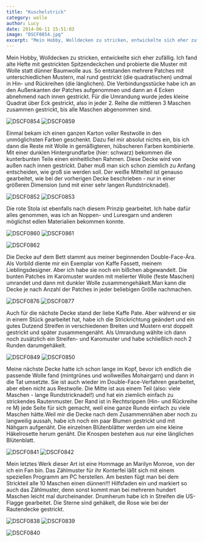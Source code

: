 ```yaml
---
title: "Kuschelstrick"
category: wolle
author: Lucy
date: 2014-06-11 15:51:03
image: "DSCF0854.jpg"
excerpt: "Mein Hobby, Wolldecken zu stricken, entwickelte sich eher zufällig."
---
```


Mein Hobby, Wolldecken zu stricken, entwickelte sich eher zufällig. Ich fand alte Hefte mit gestrickten Spitzendeckchen und probierte die Muster mit Wolle statt dünner Baumwolle aus. So entstanden mehrere Patches mit unterschiedlichen Mustern, mal rund gestrickt (die quadratischen) undmal in Hin- und Rückreihen (die länglichen). Die Verbindungsstücke habe ich an den Außenkanten der Patches aufgenommen und dann an 4 Ecken abnehmend nach innen gestrickt. Für die Umrandung wurde jedes kleine Quadrat über Eck gestrickt, also in jeder 2. Reihe die mittleren 3 Maschen zusammen gestrickt, bis alle Maschen abgenommen sind.

![DSCF0854](DSCF0854.jpg)
![DSCF0859](DSCF0859.jpg)


Einmal bekam ich einen ganzen Karton voller Restwolle in den unmöglichsten Farben geschenkt. Dazu fiel mir absolut nichts ein, bis ich dann die Reste mit Wolle in gemäßigteren, hübscheren Farben kombinierte. Mit einer dunklen Hintergrundfarbe (hier: schwarz) bekommen die kunterbunten Teile einen einheitlichen Rahmen. Diese Decke wird von außen nach innen gestrickt. Daher muß man sich schon ziemlich zu Anfang entscheiden, wie groß sie werden soll. Der weiße Mittelteil ist genauso gearbeitet, wie bei der vorherigen Decke beschrieben - nur in einer größeren Dimension (und mit einer sehr langen Rundstricknadel).

![DSCF0852](DSCF0852.jpg)
![DSCF0853](DSCF0853.jpg)


Die rote Stola ist ebenfalls nach diesem Prinzip gearbeitet. Ich habe dafür alles genommen, was ich an Noppen- und Lurexgarn und anderen möglichst edlen Materialien bekommen konnte.

![DSCF0860](DSCF0860.jpg)
![DSCF0861](DSCF0861.jpg)

![DSCF0862](DSCF0862.jpg)


Die Decke auf dem Bett stammt aus meiner beginnenden Double-Face-Ära. Als Vorbild diente mir ein Exemplar von Kaffe Fassett, meinem Lieblingsdesigner. Aber ich habe sie noch ein bißchen abgewandelt. Die bunten Patches im Karomuster wurden mit melierter Wolle (feste Maschen) umrandet und dann mit dunkler Wolle zusammengehäkelt.Man kann die Decke je nach Anzahl der Patches in jeder beliebigen Größe nachmachen.

![DSCF0876](DSCF0876.jpg)
![DSCF0877](DSCF0877.jpg)


Auch für die nächste Decke stand der liebe Kaffe Pate. Aber während er sie in einem Stück gearbeitet hat, habe ich die Strickrichtung geändert und ein gutes Dutzend Streifen in verschiedenen Breiten und Mustern erst doppelt gestrickt und später zusammengenäht. Als Umrandung wählte ich dann noch zusätzlich ein Streifen- und Karomuster und habe schließlich noch 2 Runden darumgehäkelt.

![DSCF0849](DSCF0849.jpg)
![DSCF0850](DSCF0850.jpg)


Meine nächste Decke hatte ich schon lange im Kopf, bevor ich endlich die passende Wolle fand (mintgrünes und wollweißes Mohairgarn) und dann in die Tat umsetzte. Sie ist auch wieder im Double-Face-Verfahren gearbeitet, aber eben nicht aus Restwolle. Die Mitte ist aus einem Teil (also: viele Maschen - lange Rundstricknadel!) und hat ein ziemlich einfach zu strickendes Rautenmuster. Der Rand ist in Rechtsrippen (Hin- und Rückreihe re M) jede Seite für sich gemacht, weil eine ganze Runde einfach zu viele Maschen hätte.Weil mir die Decke nach dem Zusammennähen aber noch zu langweilig aussah, habe ich noch ein paar Blumen gestrickt und mit Nähgarn aufgenäht. Die einzelnen Blütenblätter werden um eine kleine Häkelrosette herum genäht. Die Knospen bestehen aus nur eine länglichen Blütenblatt.

![DSCF0841](DSCF0841.jpg)
![DSCF0842](DSCF0842.jpg)


Mein letztes Werk dieser Art ist eine Hommage an Marilyn Monroe, von der ich ein Fan bin. Das Zählmuster für ihr Konterfei läßt sich mit einem speziellen Programm am PC herstellen. Am besten fügt man bei dem Strickteil alle 10 Maschen einen dünnen!!! Hilfsfaden ein und markiert so auch das Zählmuster, denn sonst kommt man bei mehreren hundert Maschen leicht mal durcheinander. Drumherum habe ich in Streifen die US-Flagge gearbeitet. Die Sterne sind gehäkelt, die Rose wie bei der Rautendecke gestrickt.

![DSCF0838](DSCF0838.jpg)
![DSCF0839](DSCF0839.jpg)

![DSCF0840](DSCF0840.jpg)

